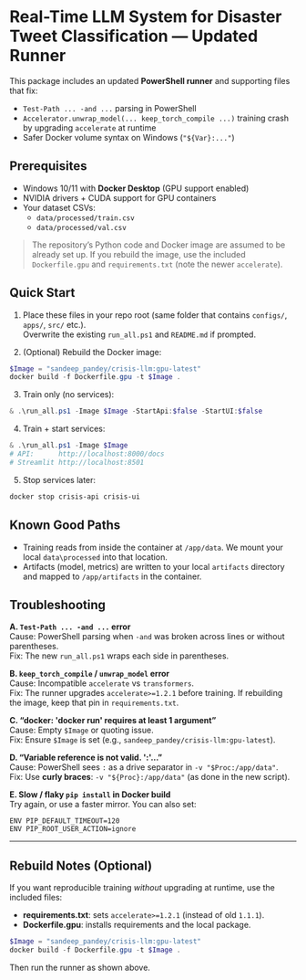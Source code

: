 # Real-Time LLM System for Disaster Tweet Classification — Updated Runner

This package includes an updated **PowerShell runner** and supporting files that fix:
- `Test-Path ... -and ...` parsing in PowerShell
- `Accelerator.unwrap_model(... keep_torch_compile ...)` training crash by upgrading `accelerate` at runtime
- Safer Docker volume syntax on Windows (`"${Var}:..."`)

## Prerequisites
- Windows 10/11 with **Docker Desktop** (GPU support enabled)
- NVIDIA drivers + CUDA support for GPU containers
- Your dataset CSVs:
  - `data/processed/train.csv`
  - `data/processed/val.csv`

> The repository’s Python code and Docker image are assumed to be already set up. If you rebuild the image, use the included `Dockerfile.gpu` and `requirements.txt` (note the newer `accelerate`).

## Quick Start

1) Place these files in your repo root (same folder that contains `configs/`, `apps/`, `src/` etc.).  
   Overwrite the existing `run_all.ps1` and `README.md` if prompted.

2) (Optional) Rebuild the Docker image:
```powershell
$Image = "sandeep_pandey/crisis-llm:gpu-latest"
docker build -f Dockerfile.gpu -t $Image .
```

3) Train only (no services):
```powershell
& .\run_all.ps1 -Image $Image -StartApi:$false -StartUI:$false
```

4) Train + start services:
```powershell
& .\run_all.ps1 -Image $Image
# API:      http://localhost:8000/docs
# Streamlit http://localhost:8501
```

5) Stop services later:
```powershell
docker stop crisis-api crisis-ui
```

## Known Good Paths
- Training reads from inside the container at `/app/data`. We mount your local `data\processed` into that location.
- Artifacts (model, metrics) are written to your local `artifacts` directory and mapped to `/app/artifacts` in the container.

## Troubleshooting

**A. `Test-Path ... -and ...` error**  
Cause: PowerShell parsing when `-and` was broken across lines or without parentheses.  
Fix: The new `run_all.ps1` wraps each side in parentheses.

**B. `keep_torch_compile` / `unwrap_model` error**  
Cause: Incompatible `accelerate` vs `transformers`.  
Fix: The runner upgrades `accelerate>=1.2.1` before training. If rebuilding the image, keep that pin in `requirements.txt`.

**C. “docker: 'docker run' requires at least 1 argument”**  
Cause: Empty `$Image` or quoting issue.  
Fix: Ensure `$Image` is set (e.g., `sandeep_pandey/crisis-llm:gpu-latest`).

**D. “Variable reference is not valid. ':'...”**  
Cause: PowerShell sees `:` as a drive separator in `-v "$Proc:/app/data"`.  
Fix: Use **curly braces**: `-v "${Proc}:/app/data"` (as done in the new script).

**E. Slow / flaky `pip install` in Docker build**  
Try again, or use a faster mirror. You can also set:
```
ENV PIP_DEFAULT_TIMEOUT=120
ENV PIP_ROOT_USER_ACTION=ignore
```

---

## Rebuild Notes (Optional)

If you want reproducible training _without_ upgrading at runtime, use the included files:

- **requirements.txt**: sets `accelerate>=1.2.1` (instead of old `1.1.1`).
- **Dockerfile.gpu**: installs requirements and the local package.

```powershell
$Image = "sandeep_pandey/crisis-llm:gpu-latest"
docker build -f Dockerfile.gpu -t $Image .
```

Then run the runner as shown above.
